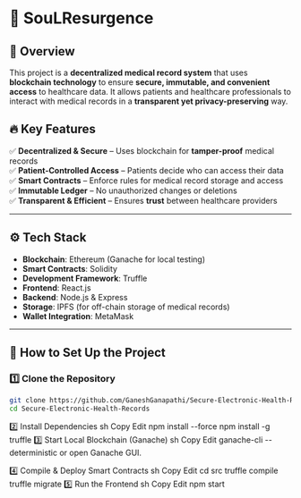 # 🏥 SouLResurgence

## 📌 Overview
This project is a **decentralized medical record system** that uses **blockchain technology** to ensure **secure, immutable, and convenient access** to healthcare data. It allows patients and healthcare professionals to interact with medical records in a **transparent yet privacy-preserving** way.

## 🔥 Key Features
✅ **Decentralized & Secure** – Uses blockchain for **tamper-proof** medical records  
✅ **Patient-Controlled Access** – Patients decide who can access their data  
✅ **Smart Contracts** – Enforce rules for medical record storage and access  
✅ **Immutable Ledger** – No unauthorized changes or deletions  
✅ **Transparent & Efficient** – Ensures **trust** between healthcare providers  

---

## ⚙️ Tech Stack
- **Blockchain**: Ethereum (Ganache for local testing)  
- **Smart Contracts**: Solidity  
- **Development Framework**: Truffle  
- **Frontend**: React.js  
- **Backend**: Node.js & Express  
- **Storage**: IPFS (for off-chain storage of medical records)  
- **Wallet Integration**: MetaMask  

---

## 📌 How to Set Up the Project

### 1️⃣ **Clone the Repository**
```sh
git clone https://github.com/GaneshGanapathi/Secure-Electronic-Health-Records.git
cd Secure-Electronic-Health-Records
```
2️⃣ Install Dependencies
sh
Copy
Edit
npm install --force
npm install -g truffle
3️⃣ Start Local Blockchain (Ganache)
sh
Copy
Edit
ganache-cli --deterministic
or open Ganache GUI.

4️⃣ Compile & Deploy Smart Contracts
sh
Copy
Edit
cd src
truffle compile
truffle migrate
5️⃣ Run the Frontend
sh
Copy
Edit
npm start
